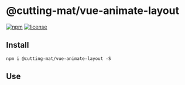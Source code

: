 # @cutting-mat/vue-animate-layout

[![npm](https://img.shields.io/npm/v/@cutting-mat/vue-animate-layout.svg)](https://www.npmjs.com/package/@cutting-mat/vue-animate-layout) [![license](https://img.shields.io/github/license/cutting-mat/vue-animate-layout.svg)]()


## Install

```
npm i @cutting-mat/vue-animate-layout -S
```

## Use

```

```
